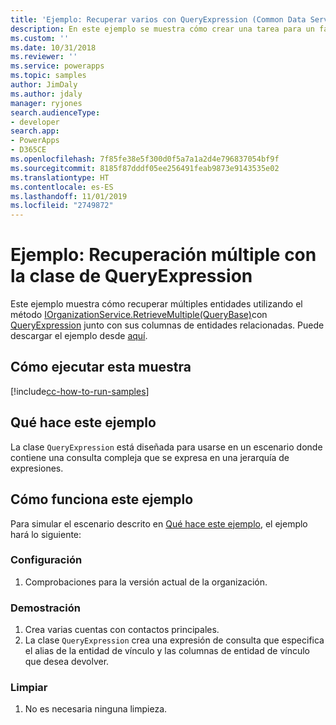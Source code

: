 ```yaml
---
title: 'Ejemplo: Recuperar varios con QueryExpression (Common Data Service) | Microsoft Docs'
description: En este ejemplo se muestra cómo crear una tarea para un fax mediante usando QueryExpression.
ms.custom: ''
ms.date: 10/31/2018
ms.reviewer: ''
ms.service: powerapps
ms.topic: samples
author: JimDaly
ms.author: jdaly
manager: ryjones
search.audienceType:
- developer
search.app:
- PowerApps
- D365CE
ms.openlocfilehash: 7f85fe38e5f300d0f5a7a1a2d4e796837054bf9f
ms.sourcegitcommit: 8185f87dddf05ee256491feab9873e9143535e02
ms.translationtype: HT
ms.contentlocale: es-ES
ms.lasthandoff: 11/01/2019
ms.locfileid: "2749872"
---
```

# <a name="sample-retrieve-multiple-with-the-queryexpression-class"></a>Ejemplo: Recuperación múltiple con la clase de QueryExpression

<!-- Re-title? This is really about retrieving  related records 
https://docs.microsoft.com/dynamics365/customer-engagement/developer/org-service/sample-retrieve-multiple-queryexpression-class
-->
Este ejemplo muestra cómo recuperar múltiples entidades utilizando el método [IOrganizationService.RetrieveMultiple(QueryBase)](https://docs.microsoft.com/dotnet/api/microsoft.xrm.sdk.iorganizationservice.retrievemultiple?view=dynamics-general-ce-9#Microsoft_Xrm_Sdk_IOrganizationService_RetrieveMultiple_Microsoft_Xrm_Sdk_Query_QueryBase_)con [QueryExpression](https://docs.microsoft.com/dotnet/api/microsoft.xrm.sdk.query.queryexpression?view=dynamics-general-ce-9) junto con sus columnas de entidades relacionadas. Puede descargar el ejemplo desde [aquí](https://github.com/Microsoft/PowerApps-Samples/tree/master/cds/orgsvc/C%23/RetrieveMultipleByQueryExpression).

## <a name="how-to-run-this-sample"></a>Cómo ejecutar esta muestra

[!include[cc-how-to-run-samples](../../includes/cc-how-to-run-samples.md)]


## <a name="what-this-sample-does"></a>Qué hace este ejemplo

La clase `QueryExpression` está diseñada para usarse en un escenario donde contiene una consulta compleja que se expresa en una jerarquía de expresiones.

## <a name="how-this-sample-works"></a>Cómo funciona este ejemplo

Para simular el escenario descrito en [Qué hace este ejemplo](#what-this-sample-does), el ejemplo hará lo siguiente:

### <a name="setup"></a>Configuración

1. Comprobaciones para la versión actual de la organización.

### <a name="demonstrate"></a>Demostración
1. Crea varias cuentas con contactos principales.
1. La clase `QueryExpression` crea una expresión de consulta que especifica el alias de la entidad de vínculo y las columnas de entidad de vínculo que desea devolver.
### <a name="clean-up"></a>Limpiar

1. No es necesaria ninguna limpieza.
